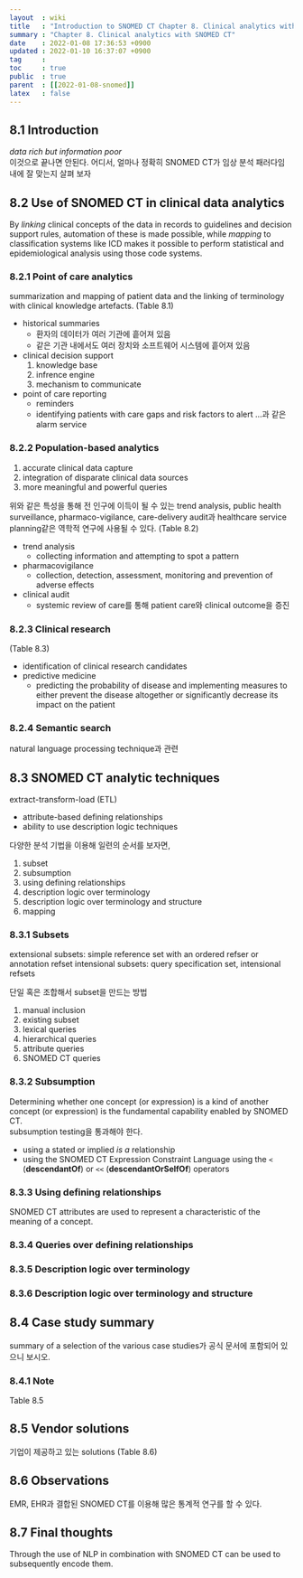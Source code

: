 ```yaml
---
layout  : wiki
title   : "Introduction to SNOMED CT Chapter 8. Clinical analytics with SNOMED CT"
summary : "Chapter 8. Clinical analytics with SNOMED CT"
date    : 2022-01-08 17:36:53 +0900
updated : 2022-01-10 16:37:07 +0900
tag     : 
toc     : true
public  : true
parent  : [[2022-01-08-snomed]]
latex   : false
---
```


 ## 8.1 Introduction

*data rich but information poor*  
이것으로 끝나면 안된다. 어디서, 얼마나 정확히 SNOMED CT가 임상 분석 패러다임 내에 잘 맞는지 살펴 보자

## 8.2 Use of SNOMED CT in clinical data analytics

By *linking* clinical concepts of the data in records to guidelines and decision support rules, automation of these is made possible, while *mapping* to classification systems like ICD makes it possible to perform statistical and epidemiological analysis using those code systems.  

### 8.2.1 Point of care analytics

summarization and mapping of patient data and the linking of terminology with clinical knowledge artefacts. (Table 8.1)  

* historical summaries
  * 환자의 데이터가 여러 기관에 흩어져 있음
  * 같은 기관 내에서도 여러 장치와 소프트웨어 시스템에 흩어져 있음
* clinical decision support
  1) knowledge base
  2) infrence engine
  3) mechanism to communicate
* point of care reporting
  * reminders
  * identifying patients with care gaps and risk factors to alert ...과 같은 alarm service

### 8.2.2 Population-based analytics

1) accurate clinical data capture
2) integration of disparate clinical data sources
3) more meaningful and powerful queries

위와 같은 특성을 통해 전 인구에 이득이 될 수 있는 trend analysis, public health surveillance, pharmaco-vigilance, care-delivery audit과 healthcare service planning같은 역학적 연구에 사용될 수 있다. (Table 8.2)

* trend analysis
  * collecting information and attempting to spot a pattern
* pharmacovigilance
  * collection, detection, assessment, monitoring and prevention of adverse effects
* clinical audit
  * systemic review of care를 통해 patient care와 clinical outcome을 증진

### 8.2.3 Clinical research

(Table 8.3)

* identification of clinical research candidates
* predictive medicine
  * predicting the probability of disease and implementing measures to either prevent the disease altogether or significantly decrease its impact on the patient

### 8.2.4 Semantic search

natural language processing technique과 관련

## 8.3 SNOMED CT analytic techniques

extract-transform-load (ETL)

* attribute-based defining relationships
* ability to use description logic techniques

다양한 분석 기법을 이용해 일련의 순서를 보자면,

1) subset
2) subsumption
3) using defining relationships
4) description logic over terminology
5) description logic over terminology and structure
6) mapping

### 8.3.1 Subsets

extensional subsets: simple reference set with an ordered refser or annotation refset
intensional subsets: query specification set, intensional refsets

단일 혹은 조합해서 subset을 만드는 방법

1) manual inclusion
2) existing subset
3) lexical queries
4) hierarchical queries
5) attribute queries
6) SNOMED CT queries

### 8.3.2 Subsumption

Determining whether one concept (or expression) is a kind of another concept (or expression) is the fundamental capability enabled by SNOMED CT.  
subsumption testing을 통과해야 한다.

* using a stated or implied *is a* relationship
* using the SNOMED CT Expression Constraint Language using the `<` (**descendantOf**) or `<<` (**descendantOrSelfOf**) operators

### 8.3.3 Using defining relationships

SNOMED CT attributes are used to represent a characteristic of the meaning of a concept.  

### 8.3.4 Queries over defining relationships

### 8.3.5 Description logic over terminology

### 8.3.6 Description logic over terminology and structure

## 8.4 Case study summary

summary of a selection of the various case studies가 공식 문서에 포함되어 있으니 보시오.

### 8.4.1 Note

Table 8.5

## 8.5 Vendor solutions

기업이 제공하고 있는 solutions (Table 8.6)

## 8.6 Observations

EMR, EHR과 결합된 SNOMED CT를 이용해 많은 통계적 연구를 할 수 있다.

## 8.7 Final thoughts

Through the use of NLP in combination with SNOMED CT can be used to subsequently encode them.  
